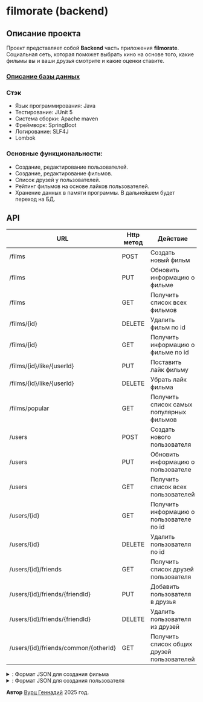 # filmorate (backend)
## Описание проекта
Проект представляет собой **Backend** часть приложения **filmorate**. Социальная сеть, которая поможет выбрать кино на основе того, какие фильмы вы и ваши друзья смотрите и какие оценки ставите.

### [Описание базы данных](src/main/resources/DB-description.md)

### Стэк
- Язык программирования: Java
- Тестирование: JUnit 5
- Система сборки: Apache maven
- Фреймворк: SpringBoot
- Логирование: SLF4J
- Lombok

### Основные функциональности:
- Создание, редактирование пользователей.
- Создание, редактирование фильмов.
- Список друзей у пользователей.
- Рейтинг фильмов на основе лайков пользователей.
- Хранение данных в памяти программы. В дальнейшем будет переход на БД.

## API
| URL                                  | Http метод | Действие                                   |
|--------------------------------------|------------|--------------------------------------------|
| /films                               | POST       | Создать новый фильм                        |
| /films                               | PUT        | Обновить информацию о фильме               |
| /films                               | GET        | Получить список всех фильмов               |
| /films/{id}                          | DELETE     | Удалить фильм по id                        |
| /films/{id}                          | GET        | Получить информацию о фильме по id         |
| /films/{id}/like/{userId}            | PUT        | Поставить лайк фильму                      |
| /films/{id}/like/{userId}            | DELETE     | Убрать лайк фильма                         |
| /films/popular                       | GET        | Получить список самых популярных фильмов   |
| /users                               | POST       | Создать нового пользователя                |
| /users                               | PUT        | Обновить информацию о пользователе         |
| /users                               | GET        | Получить список всех пользователей         |
| /users/{id}                          | GET        | Получить информацию о пользователе по id   |
| /users/{id}                          | DELETE     | Удалить пользователя по id                 |
| /users/{id}/friends                  | GET        | Получить список друзей пользователя        |
| /users/{id}/friends/{friendId}       | PUT        | Добавить пользователя в друзья             |
| /users/{id}/friends/{friendId}       | DELETE     | Удалить пользователя из друзей             |
| /users/{id}/friends/common/{otherId} | GET        | Получить список общих друзей пользователей |

<details>
  <summary>: Формат JSON для создания фильма</summary>
  ```
  {
    "name": "Аватар", // not null
    "description": "Бывший морпех Джейк Салли...",
    "releaseDate": "2009-12-10",
    "duration": 162 // в минутах
  }
  ```
</details>

<details>
  <summary>: Формат JSON для создания пользователя</summary>
  ```
  {
    "email": "johnsmith@example.com", // not null
    "login": "smith",
    "name": "John Smith",
    "birthday": "1990-01-01"
  }
  ```
</details>

**Автор** [Вурц Геннадий](https://github.com/VurtsGennadiy/) 2025 год.